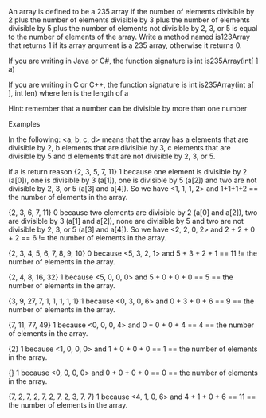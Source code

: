An array is defined to be a 235 array if the number of elements divisible by 2 plus the 
number of elements divisible by 3 plus the number of elements divisible by 5 plus the 
number of elements not divisible by 2, 3, or 5 is equal to the number of elements of the 
array. Write a method named is123Array that returns 1 if its array argument is a 235 
array, otherwise it returns 0.  
 
If you are writing in Java or C#, the function signature is 
int is235Array(int[ ] a) 
 
If you are writing in C or C++, the function signature is 
int is235Array(int a[ ], int len) where len is the length of a 
 
Hint: remember that a number can be divisible by more than one number 
 
Examples 
 
In the following: <a, b, c, d> means that the array has a elements that are divisible by 2, 
b elements that are divisible by 3, c elements that are divisible by 5 and d elements that 
are not divisible by 2, 3, or 5. 
 
if a is return reason 
{2, 3, 5, 7, 11} 1 
because one element is divisible by 2 (a[0]), one is 
divisible by 3 (a[1]), one is divisible by 5 (a[2]) and two 
are not divisible by 2, 3, or 5 (a[3] and a[4]). So we 
have <1, 1, 1, 2> and 1+1+1+2 == the number of 
elements in the array. 

{2, 3, 6, 7, 11} 0 
because two elements are divisible by 2 (a[0] and a[2]), 
two are divisible by 3 (a[1] and a[2]), none are divisible 
by 5 and two are not divisible by 2, 3, or 5 (a[3] and 
a[4]). So we have <2, 2, 0, 2> and 2 + 2 + 0 + 2 == 6 != 
the number of elements in the array.

{2, 3, 4, 5, 6, 7, 8, 9, 10} 0 
because <5, 3, 2, 1> and 5 + 3 + 2 + 1 == 11 != the 
number of elements in the array.

{2, 4, 8, 16, 32} 1 
because <5, 0, 0, 0> and 5 + 0 + 0 + 0 == 5 == the 
number of elements in the array. 

{3, 9, 27, 7, 1, 1, 1, 1, 1} 1 
because <0, 3, 0, 6> and 0 + 3 + 0 + 6 == 9 == the 
number of elements in the array. 

{7, 11, 77, 49} 1 
because <0, 0, 0, 4> and 0 + 0 + 0 + 4 == 4 == the 
number of elements in the array. 

{2} 1 
because <1, 0, 0, 0> and 1 + 0 + 0 + 0 == 1 == the 
number of elements in the array. 

{} 1 
because <0, 0, 0, 0> and 0 + 0 + 0 + 0 == 0 == the 
number of elements in the array. 

{7, 2, 7, 2, 7, 2, 7, 2, 3, 7, 7} 1 
because <4, 1, 0, 6> and 4 + 1 + 0 + 6 == 11 == the 
number of elements in the array. 
